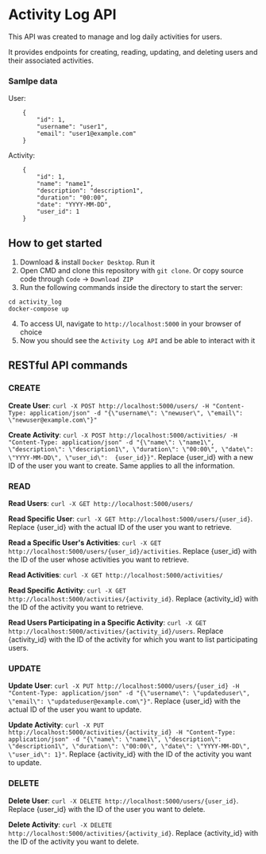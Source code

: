 # Activity Log API

This API was created to manage and log daily activities for users. 

It provides endpoints for creating, reading, updating, and deleting users and their associated activities.

### Samlpe data

User:
```
    {
        "id": 1,
        "username": "user1",
        "email": "user1@example.com"
    }
```
Activity:
```
    {
        "id": 1,
        "name": "name1",
        "description": "description1",
        "duration": "00:00",
        "date": "YYYY-MM-DD",
        "user_id": 1
    }
```
## How to get started

1. Download & install ```Docker Desktop```. Run it
2. Open CMD and clone this repository with ```git clone```. Or copy source code through ```Code``` -> ```Download ZIP```
3. Run the following commands inside the directory to start the server:
```
cd activity_log
docker-compose up
```
4. To access UI, navigate to ```http://localhost:5000``` in your browser of choice
5. Now you should see the ```Activity Log API``` and be able to interact with it

## RESTful API commands

### CREATE

**Create User**: ```curl -X POST http://localhost:5000/users/ -H "Content-Type: application/json" -d "{\"username\": \"newuser\", \"email\": \"newuser@example.com\"}"```

**Create Activity**: ```curl -X POST http://localhost:5000/activities/ -H "Content-Type: application/json" -d "{\"name\": \"name1\", \"description\": \"description1\", \"duration\": \"00:00\", \"date\": \"YYYY-MM-DD\", \"user_id\":  {user_id}}"```. Replace {user_id} with a new ID of the user you want to create. Same applies to all the information.

### READ

**Read Users**: ```curl -X GET http://localhost:5000/users/```

**Read Specific User**: ```curl -X GET http://localhost:5000/users/{user_id}```. Replace {user_id} with the actual ID of the user you want to retrieve.

**Read a Specific User's Activities**: ```curl -X GET http://localhost:5000/users/{user_id}/activities```. Replace {user_id} with the ID of the user whose activities you want to retrieve.

**Read Activities**: ```curl -X GET http://localhost:5000/activities/```

**Read Specific Activity**: ```curl -X GET http://localhost:5000/activities/{activity_id}```. Replace {activity_id} with the ID of the activity you want to retrieve.

**Read Users Participating in a Specific Activity**: ```curl -X GET http://localhost:5000/activities/{activity_id}/users```. Replace {activity_id} with the ID of the activity for which you want to list participating users.

### UPDATE

**Update User**: ```curl -X PUT http://localhost:5000/users/{user_id} -H "Content-Type: application/json" -d "{\"username\": \"updateduser\", \"email\": \"updateduser@example.com\"}"```. Replace {user_id} with the actual ID of the user you want to update.

**Update Activity**: ```curl -X PUT http://localhost:5000/activities/{activity_id} -H "Content-Type: application/json" -d "{\"name\": \"name1\", \"description\": \"description1\", \"duration\": \"00:00\", \"date\": \"YYYY-MM-DD\", \"user_id\": 1}"```. Replace {activity_id} with the ID of the activity you want to update.

### DELETE

**Delete User**: ```curl -X DELETE http://localhost:5000/users/{user_id}```. Replace {user_id} with the ID of the user you want to delete.

**Delete Activity**: ```curl -X DELETE http://localhost:5000/activities/{activity_id}```. Replace {activity_id} with the ID of the activity you want to delete.















